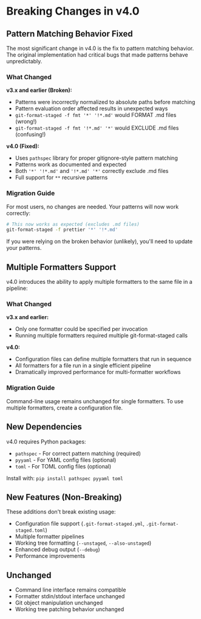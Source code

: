 # Breaking Changes in v4.0

## Pattern Matching Behavior Fixed

The most significant change in v4.0 is the fix to pattern matching behavior. The original implementation had critical bugs that made patterns behave unpredictably.

### What Changed

**v3.x and earlier (Broken):**
- Patterns were incorrectly normalized to absolute paths before matching
- Pattern evaluation order affected results in unexpected ways
- `git-format-staged -f fmt '*' '!*.md'` would FORMAT .md files (wrong!)
- `git-format-staged -f fmt '!*.md' '*'` would EXCLUDE .md files (confusing!)

**v4.0 (Fixed):**
- Uses `pathspec` library for proper gitignore-style pattern matching
- Patterns work as documented and expected
- Both `'*' '!*.md'` and `'!*.md' '*'` correctly exclude .md files
- Full support for `**` recursive patterns

### Migration Guide

For most users, no changes are needed. Your patterns will now work correctly:

```bash
# This now works as expected (excludes .md files)
git-format-staged -f prettier '*' '!*.md'
```

If you were relying on the broken behavior (unlikely), you'll need to update your patterns.

## Multiple Formatters Support

v4.0 introduces the ability to apply multiple formatters to the same file in a pipeline:

### What Changed

**v3.x and earlier:**
- Only one formatter could be specified per invocation
- Running multiple formatters required multiple git-format-staged calls

**v4.0:**
- Configuration files can define multiple formatters that run in sequence
- All formatters for a file run in a single efficient pipeline
- Dramatically improved performance for multi-formatter workflows

### Migration Guide

Command-line usage remains unchanged for single formatters. To use multiple formatters, create a configuration file.

## New Dependencies

v4.0 requires Python packages:
- `pathspec` - For correct pattern matching (required)
- `pyyaml` - For YAML config files (optional)
- `toml` - For TOML config files (optional)

Install with: `pip install pathspec pyyaml toml`

## New Features (Non-Breaking)

These additions don't break existing usage:
- Configuration file support (`.git-format-staged.yml`, `.git-format-staged.toml`)
- Multiple formatter pipelines
- Working tree formatting (`--unstaged`, `--also-unstaged`)
- Enhanced debug output (`--debug`)
- Performance improvements

## Unchanged

- Command line interface remains compatible
- Formatter stdin/stdout interface unchanged
- Git object manipulation unchanged
- Working tree patching behavior unchanged